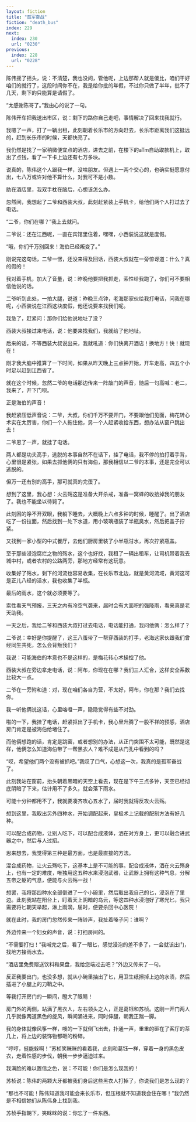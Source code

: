 ```yaml
---
layout: fiction
title: "孤军奋战"
fiction: "death_bus"
index: 229
next:
  index: 230
  url: "0230"
previous:
  index: 228
  url: "0228"
---
```

陈伟摇了摇头，说：不清楚，我也没问，管他呢，上边那帮人就是傻比，咱们干好咱们的就行了，这段时间你不在，我是给你批的年假，不过你只做了半年，批不了几天，剩下的只能算是请假了。

“太感谢陈哥了。”我由心的说了一句。

陈伟开车把我送出市区，说：剩下的路你自己走吧，事情解决了回来找我就行。

我嗯了一声，打了一辆出租，此刻朝着长乐市的方向赶去，长乐市距离我们这挺远的，赶到长乐市的时候，天都快亮了。

我仍然是找了一家稍微便宜点的酒店，进去之前，在楼下的aTm自助取款机上，取出了点钱，看了一下卡上边还有七万多块。

说真的，陈伟这个人跟我一样，没啥朋友。但遇上一两个交心的，也确实挺愿意付出，七八万或许对他不算什么，对我可不是小数。

助在酒店里，我双手枕在脑后，心想该怎么办。

忽然间，我想起了二爷和西装大叔，此刻赶紧装上手机卡，给他们两个人打过去了电话。

“二爷，你们在哪？”我上去就问。

二爷说：还在江西呢，一直在宾馆里住着，嘿嘿，小西装说这就是度假。

“哦，你们千万别回来！海伯已经叛变了。”

刚说完这句话，二爷一愣，还没来得及回话，西装大叔就在一旁惊讶道：什么？真的假的！

我对着手机，加大了音量，说：昨晚他要把我抓走，索性给我跑了，你们可不要相信他说的话。

二爷听到此处，一拍大腿，说道：昨晚三点钟，老海那家伙给我打电话，问我在哪呢，小西装说在江西这块度假，他还说要来找我们呢。

我急了，赶紧问：那你们给他说地址了没？

西装大叔接过来电话，说：他要来找我们，我就给了他地址。

后来的话，不等西装大叔说出来，我就吼道：你们快离开酒店！换地方！快！就现在！

刚才我大脑中推算了一下时间，如果从昨天晚上三点钟开始，开车走高，四五个小时足以赶到江西省了。

就在这个时候，忽然二爷的电话那边传来一阵敲门的声音，随后一句高喊：老二，我来了，开下门呗。

正是海伯的声音！

我赶紧压低声音说：二爷，大叔，你们千万不要开门，不要跟他们见面，梅花转心术实在太厉害，你们一个人拖住他，另一个人赶紧收拾东西，想办法从窗户跳出去！

二爷恩了一声，就挂了电话。

两人都是功夫高手，逃脱的本事自然不在话下，挂了电话，我不停的拍打着手背，心里很是紧张，如果去抓他俩的只有海伯，那我相信以二爷的本事，还是完全可以逃脱的。

但万一还有别的高手，那可就真的完蛋了。

想到了这里，我心想：火云殇这是准备大开杀戒，准备一窝蜂的收拾掉我的朋友了。我也不能坐以待毙了。

此刻困的睁不开双眼，我躺下睡去，大概晚上六点多钟的时候，睡醒了。出了酒店吃了一份拉面，然后找到一处下水道，用小玻璃瓶装了半瓶臭水，然后把盖子拧紧。

又找到一家小型的中式餐厅，去他们厨房里装了小半瓶泔水，再次拧紧瓶盖。

至于那些浸泡腐烂之物的殇水，这个也好找，我租了一辆出租车，让司机带着我去城中村，或者农村的公路两旁，那地方经常有这玩意。

收集好了殇水，剩下的河流也容易收集，在长乐市北边，就是黄河流域，黄河这可是正儿八经的活水，我也收集了半瓶。

最后的雨水，这个就必须要等了。

索性看天气预报，三天之内有冷空气袭来，届时会有大面积的强降雨，看来真是老天助我。

一天之后，我给二爷和西装大叔打过去电话，电话能打通，我问他俩：怎么样了？

二爷说：幸好是你提醒了，这王八蛋带了一帮穿西装的打手，老海这家伙跟我们曾经同生共死，怎么会背叛我们？

我说：可能海伯的本意也不是这样的，是梅花转心术操控了他。

西装大叔在旁边拿走电话，说：阿布，你现在在哪？我们三人汇合，这样安全系数比较大一点。

二爷在一旁附和道：对，现在咱们各自为营，不太好，阿布，你在那？我们去找你。

我一听他俩说这话，心里咯噔一声，隐隐觉得有些不对劲。

啪的一下，我挂了电话，赶紧抠出了手机卡，我心里升腾了一股不祥的预感，酒店房门肯定是被海伯给堵住了。

而他俩想跑的话，肯定是跳窗，或者想别的办法，从正门突围不太可能，既然是这样，他俩怎么知道海伯带了一帮黑衣人？难不成是从门孔中看到的吗？

“哎，希望他们两个没有被抓吧。”我叹了口气，心想这一次，我真的是孤军奋战了。

此刻我站在窗前，抬头朝着黑暗的天空上看去，现在是下午三点多钟，天空已经彻底阴暗了下来，估计用不了多久，就会落下雨水。

可能十分钟都用不了，我就要凑齐攻心五水了，届时我就得反攻火云殇。

想到这里，我取出另外四种水，开始调配起来，皇极术上记载的配制方法有好几种。

可以配合成药物，让别人吃下，可以配合成液体，洒在对方身上，更可以融合进武器之中，然后与人过招。

思来想去，我觉得第三种是最方面，也是最直接的方法。

混合成药物，让火云殇吃下，这基本上是不可能的事。配合成液体，洒在火云殇身上，也有一定的难度，唯独用这五种水来浸泡武器，让武器上拥有这种气息，分解五帝之躯的气息，便能与火云殇一战！

想罢，我将那四种水全部倒进了一个小碗里，然后取出我自己的匕，浸泡在了里边。此刻我站在阳台上，盯着天上阴暗的乌云，等这四种水浸泡好了寒光匕，我只需要将匕朝天举起，淋上雨滴，届时，便要杀回中心医院！

就在此时，我的房门忽然传来一阵铃声，我扯着嗓子问：谁啊？

外边传来一个妇女的声音，说：打扫房间的。

“不需要打扫！”我喊完之后，看了一眼匕，感觉浸泡的差不多了，一会就该出门，找地方接雨水去。

“酒店里免费赠送饮料和果盘，我给您端过去吧？”外边又传来了一句。

反正我要出门，也没多想，就从小碗里抽出了匕，用卫生纸擦掉上边的水渍，然后插进了小腿上的刀鞘之中。

等我打开房门的一瞬间，瞪大了眼睛！

房门外的两侧，站满了黑衣人，左右领头之人，正是葛钰和苏桢。这刚一开门两人几乎就像两道黑色的旋风，瞬间涌进来，同时伸腿，朝我正踹一脚。

我的身体就像风筝一样，嗖的一下就倒飞出去，扑通一声，重重的砸在了客厅的茶几上，将上边的装饰物都砸的粉碎。

“哼哼，挺能躲啊！”苏桢笑眯眯的看着我，此刻和葛钰一样，穿着一身的黑色皮衣，走着性感的步伐，朝我一步步逼迫过来。

我满脸的难以置信之色，说：不可能！你们是怎么现我的！

苏桢说：陈伟的两颗大牙都被我们身后这些黑衣人打掉了，你说我们是怎么现的？

“那也不可能！陈伟知道我可能会来长乐市，但压根就不知道我会住在哪！”我仍然是不相信她们从陈伟身上找到我。

苏桢手指朝下，笑眯眯的说：你忘了一件东西。